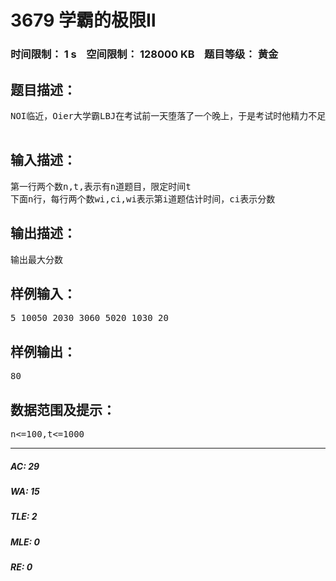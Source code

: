 # 3679 学霸的极限Ⅱ   
### 时间限制： 1 s&nbsp;&nbsp;&nbsp;&nbsp;空间限制： 128000 KB&nbsp;&nbsp;&nbsp;&nbsp;题目等级： 黄金  
## 题目描述：  

<pre>
NOI临近，Oier大学霸LBJ在考试前一天堕落了一个晚上，于是考试时他精力不足，学霸气息萎靡，不能AC所有题目。然而他想在规定的考试时间内水过尽可能多的测试点，所以想请你帮忙。LBJ能对每道题估算AC大慨要花的时间，且题目有难有易，分数各不相同，LBJ一定能在估计时间内AC，请你帮他算出他能达到的分数的极限。  

</pre>
  
  
## 输入描述：  

<pre>
第一行两个数n,t,表示有n道题目，限定时间t  
下面n行，每行两个数wi,ci,wi表示第i道题估计时间，ci表示分数
</pre>
  
  
## 输出描述：  

<pre>
输出最大分数
</pre>
  
  
## 样例输入：  

<pre>
5 10050 2030 3060 5020 1030 20
</pre>
  
  
## 样例输出：  

<pre>
80
</pre>
  
  
## 数据范围及提示：  

<pre>
n<=100,t<=1000
</pre>
  
  
***  

##### AC: 29  
##### WA: 15  
##### TLE: 2  
##### MLE: 0  
##### RE: 0  
